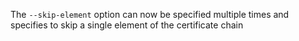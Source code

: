 The ```--skip-element``` option can now be specified multiple times and specifies to skip a single element of the certificate chain
